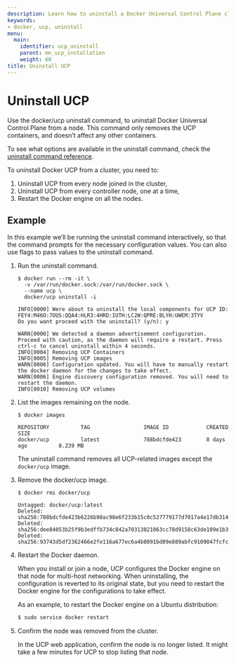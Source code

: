 ```yaml
---
description: Learn how to uninstall a Docker Universal Control Plane cluster.
keywords:
- docker, ucp, uninstall
menu:
  main:
    identifier: ucp_uninstall
    parent: mn_ucp_installation
    weight: 60
title: Uninstall UCP
---
```


# Uninstall UCP

Use the docker/ucp uninstall command, to uninstall Docker Universal Control
Plane from a node. This command only removes the UCP containers, and doesn’t
affect any other containers.

To see what options are available in the uninstall command, check the
[uninstall command reference](../reference/uninstall.md).

To uninstall Docker UCP from a cluster, you need to:

1. Uninstall UCP from every node joined in the cluster,
2. Uninstall UCP from every controller node, one at a time,
3. Restart the Docker engine on all the nodes.


## Example

In this example we’ll be running the uninstall command interactively, so that
the command prompts for the necessary configuration values.
You can also use flags to pass values to the uninstall command.

1.  Run the uninstall command.

    ```none
    $ docker run --rm -it \
      -v /var/run/docker.sock:/var/run/docker.sock \
      --name ucp \
      docker/ucp uninstall -i

    INFO[0000] Were about to uninstall the local components for UCP ID: FEY4:M46O:7OUS:QQA4:HLR3:4HRD:IUTH:LC2W:QPRE:BLYH:UWEM:3TYV
    Do you want proceed with the uninstall? (y/n): y

    WARN[0000] We detected a daemon advertisement configuration. Proceed with caution, as the daemon will require a restart. Press ctrl-c to cancel uninstall within 4 seconds.
    INFO[0004] Removing UCP Containers                      
    INFO[0005] Removing UCP images                          
    WARN[0006] Configuration updated. You will have to manually restart the docker daemon for the changes to take effect.
    WARN[0006] Engine discovery configuration removed. You will need to restart the daemon.
    INFO[0010] Removing UCP volumes
    ```

2.  List the images remaining on the node.

    ```none
    $ docker images

    REPOSITORY          TAG                 IMAGE ID            CREATED             SIZE
    docker/ucp          latest              788bdcfde423        8 days ago          8.239 MB
    ```

    The uninstall command removes all UCP-related images except the
    `docker/ucp` image.

3.  Remove the docker/ucp image.

    ```none
    $ docker rmi docker/ucp

    Untagged: docker/ucp:latest
    Deleted: sha256:788bdcfde423b6226b90ac98e6f233b15c0c527779177d7017a4e17db31404c9
    Deleted: sha256:dee84053b25f9b3edffb734c842a70313021063cc78d9158c63de109e1b3cb72
    Deleted: sha256:93743d5df2362466e2fe116a677ec6a4b0091bd09e889abfc9109047fcfcdebf
    ```

4.  Restart the Docker daemon.

    When you install or join a node, UCP configures the Docker engine on that
    node for multi-host networking. When uninstalling, the configuration is
    reverted to its original state, but you need to restart the Docker engine
    for the configurations to take effect.

    As an example, to restart the Docker engine on a Ubuntu distribution:

    ```bash
    $ sudo service docker restart
    ```

5. Confirm the node was removed from the cluster.

    In the UCP web application, confirm the node is no longer listed. It
    might take a few minutes for UCP to stop listing that node.
